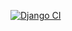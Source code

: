 [![Django CI](https://github.com/gcrsaldanha/drf-api-heroku/actions/workflows/django.yml/badge.svg?branch=main)](https://github.com/gcrsaldanha/drf-api-heroku/actions/workflows/django.yml)
